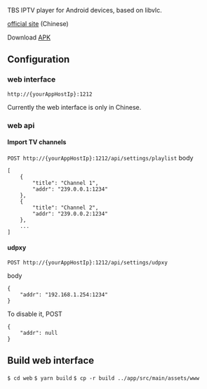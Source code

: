 TBS IPTV player for Android devices, based on libvlc.

[official site](http://www.turboshow.cn) (Chinese)

Download [APK](http://www.turboshow.cn/assets/tbs.apk)

## Configuration
### web interface
`http://{yourAppHostIp}:1212`

Currently the web interface is only in Chinese.

### web api
#### Import TV channels
`POST http://{yourAppHostIp}:1212/api/settings/playlist`
body
```
[
    {
        "title": "Channel 1",
        "addr": "239.0.0.1:1234"
    },
    {
        "title": "Channel 2",
        "addr": "239.0.0.2:1234"
    },
    ...
]
```
#### udpxy
`POST http://{yourAppHostIp}:1212/api/settings/udpxy`

body
```
{
    "addr": "192.168.1.254:1234"
}
```
To disable it, POST
```
{
    "addr": null
}
```

## Build web interface
`$ cd web`
`$ yarn build`
`$ cp -r build ../app/src/main/assets/www`